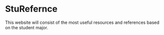 # StuRefernce

This website will consist of the most useful resources and references based on the student major.